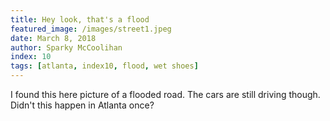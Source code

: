 ```yaml
---
title: Hey look, that's a flood
featured_image: /images/street1.jpeg
date: March 8, 2018
author: Sparky McCoolihan
index: 10
tags: [atlanta, index10, flood, wet shoes]
---
```


I found this here picture of a flooded road.  The cars are still driving
though.  Didn't this happen in Atlanta once?
